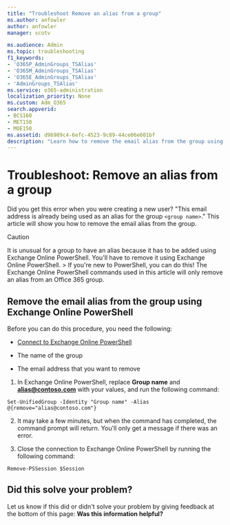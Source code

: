 ```yaml
---
title: "Troubleshoot Remove an alias from a group"
ms.author: anfowler
author: anfowler
manager: scotv

ms.audience: Admin
ms.topic: troubleshooting
f1_keywords:
- 'O365P_AdminGroups_TSAlias'
- 'O365M_AdminGroups_TSAlias'
- 'O365E_AdminGroups_TSAlias'
- 'AdminGroups_TSAlias'
ms.service: o365-administration
localization_priority: None
ms.custom: Adm_O365
search.appverid:
- BCS160
- MET150
- MOE150
ms.assetid: d96989c4-6efc-4523-9c89-44ce06e601bf
description: "Learn how to remove the email alias from the group using Exchange Online PowerShell."
---
```


# Troubleshoot: Remove an alias from a group

Did you get this error when you were creating a new user? "This email address is already being used as an alias for the group `<group name>`." This article will show you how to remove the email alias from the group.
  
> [!CAUTION]
> It is unusual for a group to have an alias because it has to be added using Exchange Online PowerShell. You'll have to remove it using Exchange Online PowerShell. > If you're new to PowerShell, you can do this! The Exchange Online PowerShell commands used in this article will only remove an alias from an Office 365 group. 
  
## Remove the email alias from the group using Exchange Online PowerShell

Before you can do this procedure, you need the following:
  
- [Connect to Exchange Online PowerShell](https://go.microsoft.com/fwlink/p/?linkid=396554 )
    
- The name of the group
    
- The email address that you want to remove
    
1. In Exchange Online PowerShell, replace **Group name** and **alias@contoso.com** with your values, and run the following command: 
    
  ```
  Set-UnifiedGroup -Identity "Group name" -Alias @{remove="alias@contoso.com"}
  ```

2. It may take a few minutes, but when the command has completed, the command prompt will return. You'll only get a message if there was an error.
    
3. Close the connection to Exchange Online PowerShell by running the following command:
    
  ```
  Remove-PSSession $Session
  ```

## Did this solve your problem?

Let us know if this did or didn't solve your problem by giving feedback at the bottom of this page: **Was this information helpful?**
  

